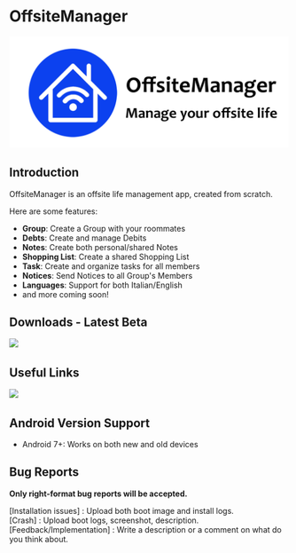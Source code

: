 # OffsiteManager
![](docs/images/github_logo.png)

## Introduction

OffsiteManager is an offsite life management app, created from scratch.

Here are some features:

- **Group**: Create a Group with your roommates
- **Debts**: Create and manage Debits
- **Notes**: Create both personal/shared Notes
- **Shopping List**: Create a shared Shopping List
- **Task**: Create and organize tasks for all members  
- **Notices**: Send Notices to all Group's Members
- **Languages**: Support for both Italian/English
- and more coming soon!


## Downloads - Latest Beta

[![](https://img.shields.io/badge/Play%20Store-v2.031-yellow)](https://play.google.com/store/apps/details?id=com.bytethiscode.offsitemanager)

## Useful Links

[![](https://img.shields.io/badge/Official-Website-brightgreen)](https://bytethiscode.com)

## Android Version Support

- Android 7+: Works on both new and old devices


## Bug Reports

**Only right-format bug reports will be accepted.**

[Installation issues] : Upload both boot image and install logs.<br>
[Crash] : Upload boot logs, screenshot, description.<br>
[Feedback/Implementation] : Write a description or a comment on what do you think about.<br>


